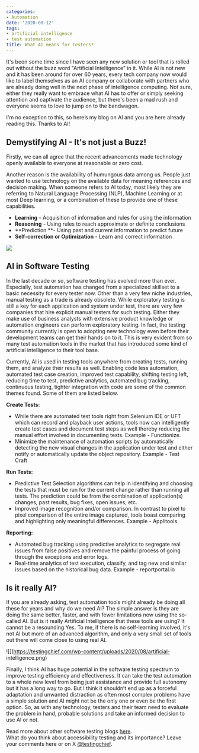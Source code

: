 ```yaml
---
categories:
- Automation
date: '2020-08-12'
tags:
- artificial intelligence
- test automation
title: What AI means for Testers?
---
```


It's been some time since I have seen any new solution or tool that is rolled
out without the buzz word "Artificial Intelligence" in it. While AI is not new
and it has been around for over 60 years, every tech company now would like to
label themselves as an AI company or collaborate with partners who are already
doing well in the next phase of intelligence computing. Not sure, either they
really want to embrace what AI has to offer or simply seeking attention and
captivate the audience, but there's been a mad rush and everyone seems to love
to jump on to the bandwagon.

I'm no exception to this, so here’s my blog on AI and you are here already
reading this. Thanks to AI!

## **Demystifying AI - It's not just a Buzz!**

Firstly, we can all agree that the recent advancements made technology openly
available to everyone at reasonable or zero cost.

Another reason is the availability of humungous data among us. People just
wanted to use technology on the available data for meaning references and
decision making. When someone refers to AI today, most likely they are
referring to Natural Language Processing (NLP), Machine Learning or at most
Deep learning, or a combination of these to provide one of these capabilities.

  * **Learning** \- Acquisition of information and rules for using the information
  * **Reasoning** \- Using rules to reach approximate or definite conclusions
  * **Prediction   **\- Using past and current information to predict future
  * **Self-correction or Optimization** \- Learn and correct information

![](https://testingchief.com/wp-content/uploads/2020/08/ai-testing.png)

## **AI in Software Testing**

In the last decade or so, software testing has evolved more than ever.
Especially, test automation has changed from a specialized skillset to a basic
necessity for every tester now. Other than a very few niche industries, manual
testing as a trade is already obsolete. While exploratory testing is still a
key for each application and system under test, there are very few companies
that hire explicit manual testers for such testing. Either they make use of
business analysts with extensive product knowledge or automation engineers can
perform exploratory testing. In fact, the testing community currently is open
to adopting new technology even before their development teams can get their
hands on to it. This is very evident from so many test automation tools in the
market that has introduced some kind of artificial intelligence to their tool
base.

Currently, AI is used in testing tools anywhere from creating tests, running
them, and analyze their results as well. Enabling code less automation,
automated test case creation, improved test capability, shifting testing left,
reducing time to test, predictive analytics, automated bug tracking,
continuous testing, tighter integration with code are some of the common
themes found. Some of them are listed below.

**Create Tests:**

  * While there are automated test tools right from Selenium IDE or UFT which can record and playback user actions, tools now can intelligently create test cases and document test steps as well thereby reducing the manual effort involved in documenting tests. Example - Functionize.
  * Minimize the maintenance of automation scripts by automatically detecting the new visual changes in the application under test and either notify or automatically update the object repository. Example - Test Craft

**Run Tests:**

  * Predictive Test Selection algorithms can help in identifying and choosing the tests that must be run for the current change rather than running all tests. The prediction could be from the combination of application(s) changes, past results, bug fixes, open issues, etc.
  * Improved image recognition and/or comparison. In contrast to pixel to pixel comparison of the entire image captured, tools boast comparing and highlighting only meaningful differences. Example - Applitools

**Reporting:**

  * Automated bug tracking using predictive analytics to segregate real issues from false positives and remove the painful process of going through the exceptions and error logs.
  * Real-time analytics of test execution, classify, and tag new and similar issues based on the historical bug data. Example - reportportal.io

## **Is it really AI?**

If you are already asking, test automation tools might already be doing all
these for years and why do we need AI? The simple answer is they are doing the
same better, faster, and with fewer limitations now using the so-called AI.
But is it really Artificial Intelligence that these tools are using? It cannot
be a resounding Yes. To me, if there is no self-learning involved, it's not AI
but more of an advanced algorithm, and only a very small set of tools out
there will come close to using real AI.

![](https://testingchief.com/wp-content/uploads/2020/08/artificial-
intelligence.png)

Finally, I think AI has huge potential in the software testing spectrum to
improve testing efficiency and effectiveness. It can take the test automation
to a whole new level from being just assistance and provide full autonomy but
it has a long way to go. But I think it shouldn’t end up as a forceful
adaptation and unwanted distraction as often most complex problems have a
simple solution and AI might not be the only one or even be the first option.
So, as with any technology, testers and their team need to evaluate the
problem in hand, probable solutions and take an informed decision to use AI or
not.

Read more about other software testing blogs
[here](https://skthetester.github.io/).  
What do you think about accessibility testing and its importance? Leave your
comments here or on X [@testingchief](https://x.com/testingchief).